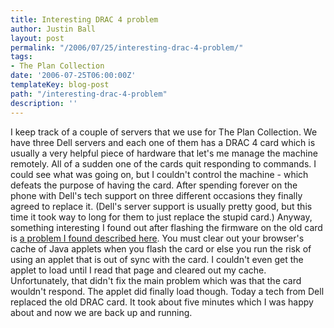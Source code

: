 ```yaml
---
title: Interesting DRAC 4 problem
author: Justin Ball
layout: post
permalink: "/2006/07/25/interesting-drac-4-problem/"
tags:
- The Plan Collection
date: '2006-07-25T06:00:00Z'
templateKey: blog-post
path: "/interesting-drac-4-problem"
description: ''
---
```


I keep track of a couple of servers that we use for The Plan Collection. We have three Dell servers and each one of them has a DRAC 4 card which is usually a very helpful piece of hardware that let's me manage the machine remotely. All of a sudden one of the cards quit responding to commands. I could see what was going on, but I couldn't control the machine - which defeats the purpose of having the card. After spending forever on the phone with Dell's tech support on three different occasions they finally agreed to replace it. (Dell's server support is usually pretty good, but this time it took way to long for them to just replace the stupid card.) Anyway, something interesting I found out after flashing the firmware on the old card is [a problem I found described here][1]. You must clear out your browser's cache of Java applets when you flash the card or else you run the risk of using an applet that is out of sync with the card. I couldn't even get the applet to load until I read that page and cleared out my cache. Unfortunately, that didn't fix the main problem which was that the card wouldn't respond. The applet did finally load though. Today a tech from Dell replaced the old DRAC card. It took about five minutes which I was happy about and now we are back up and running.

 [1]: http://lists.us.dell.com/pipermail/linux-poweredge/2005-December/023718.html
